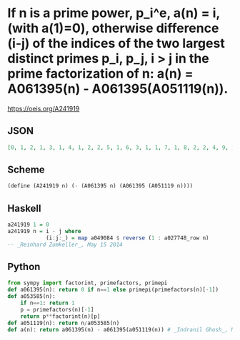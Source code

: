 # If n is a prime power, p\_i^e, a\(n\) \= i, \(with a\(1\)\=0\), otherwise difference \(i\-j\) of the indices of the two largest distinct primes p\_i, p\_j, i \> j in the prime factorization of n: a\(n\) \= A061395\(n\) \- A061395\(A051119\(n\)\)\.
https://oeis.org/A241919
## JSON
```JSON
[0, 1, 2, 1, 3, 1, 4, 1, 2, 2, 5, 1, 6, 3, 1, 1, 7, 1, 8, 2, 2, 4, 9, 1, 3, 5, 2, 3, 10, 1, 11, 1, 3, 6, 1, 1, 12, 7, 4, 2, 13, 2, 14, 4, 1, 8, 15, 1, 4, 2, 5, 5, 16, 1, 2, 3, 6, 9, 17, 1, 18, 10, 2, 1, 3, 3, 19, 6, 7, 1, 20, 1, 21, 11, 1, 7, 1, 4, 22, 2, 2, 12, 23]
```
## Scheme
```Scheme
(define (A241919 n) (- (A061395 n) (A061395 (A051119 n))))
```
## Haskell
```Haskell
a241919 1 = 0
a241919 n = i - j where
            (i:j:_) = map a049084 $ reverse (1 : a027748_row n)
-- _Reinhard Zumkeller_, May 15 2014
```
## Python
```Python
from sympy import factorint, primefactors, primepi
def a061395(n): return 0 if n==1 else primepi(primefactors(n)[-1])
def a053585(n):
    if n==1: return 1
    p = primefactors(n)[-1]
    return p**factorint(n)[p]
def a051119(n): return n/a053585(n)
def a(n): return a061395(n) - a061395(a051119(n)) # _Indranil Ghosh_, May 19 2017
```
